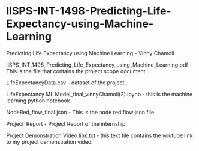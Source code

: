 # llSPS-INT-1498-Predicting-Life-Expectancy-using-Machine-Learning
Predicting Life Expectancy using Machine Learning - Vinny Chamoli

llSPS_INT_1498_Predicting_Life_Expectancy_using_Machine_Learning.pdf - This is the file that contains the project scope document.

LifeExpectancyData.csv - dataset of the project

LifeExpectancy ML Model_final_vinnyChamoli(2).ipynb - this is the machine learning python notebook

NodeRed_flow_final.json - This is the node red flow json file 

Project_Report - Project Report of the internship

Project Demonstration Video link.txt - this text file contains the youtube link to my project demonstration video.
